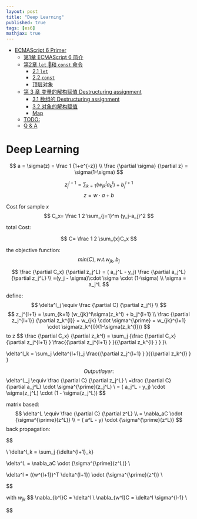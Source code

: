 ```yaml
---
layout: post
title: "Deep Learning"
published: true
tags: [es6]
mathjax: true
---
```



- [ECMAScript 6 Primer](#ecmascript-6-primer)
    - [第1章 ECMAScript 6 简介](#%E7%AC%AC1%E7%AB%A0-ecmascript-6-%E7%AE%80%E4%BB%8B)
    - [第2章 `let` 和 `const` 命令](#%E7%AC%AC2%E7%AB%A0-let-%08%E5%92%8C-const-%E5%91%BD%E4%BB%A4)
        - [2.1 `let`](#21-let)
        - [2.2 `const`](#22-const)
        - [顶层对象](#%E9%A1%B6%E5%B1%82%E5%AF%B9%E8%B1%A1)
    - [第 3 章 变量的解构赋值 Destructuring assignment](#%E7%AC%AC-3-%E7%AB%A0-%E5%8F%98%E9%87%8F%E7%9A%84%E8%A7%A3%E6%9E%84%E8%B5%8B%E5%80%BC-destructuring-assignment)
        - [3.1 数组的 Destructuring assignment](#31-%E6%95%B0%E7%BB%84%E7%9A%84-destructuring-assignment)
        - [3.2 对象的解构赋值](#32-%E5%AF%B9%E8%B1%A1%E7%9A%84%E8%A7%A3%E6%9E%84%E8%B5%8B%E5%80%BC)
        - [Map](#map)
    - [TODO:](#todo)
    - [Q & A](#q--a)

# Deep Learning



$$
a = \sigma(z) = \frac 1 {1+e^{-z}} \\
\frac {\partial \sigma} {\partial z} = \sigma(1-\sigma)
$$

$$
z_j^{l+1} = \sum_{k=1} (w_{jk}^la_k^l) + b_j^{l+1} 
$$
$$
z= w \cdot a + b
$$

Cost for sample $x$
$$
C_x= \frac 1 2 \sum_{j=1}^m (y_j-a_j)^2
$$

total Cost: 

$$
C= \frac 1 2 \sum_{x}C_x
$$

the objective function:
$$
min(C), w.t. w_{jk}, b_j
$$

$$
\frac {\partial C_x} {\partial z_j^L} = ( a_j^L - y_j) \frac {\partial a_j^L} {\partial z_j^L} \\
=(y_j - \sigma)\cdot \sigma \cdot (1-\sigma) \\
\sigma = a_j^L
$$

define: 
$$
\delta^l_j \equiv \frac {\partial C} {\partial z_j^l} \\
$$
$$
z_j^{l+1} = \sum_{k=1} (w_{jk}^l\sigma(z_k^l) + b_j^{l+1}  \\
\frac {\partial z_j^{l+1}} {\partial z_k^{l}} = w_{jk} \cdot \sigma^{\prime} =  w_{jk}^{l+1} \cdot \sigma(z_k^{l})(1-\sigma(z_k^{l}))
$$
to z
$$
\frac {\partial C_x} {\partial z_k^l} = \sum_j  {\frac {\partial C_x} {\partial z_j^{l+1} } \frac{{\partial z_j^{l+1} } }{{\partial z_k^{l} } }
}\\

\delta^l_k = \sum_j  \delta^{l+1}_j \frac{{\partial z_j^{l+1} } }{{\partial z_k^{l} } }

$$
Output layer: 
$$
\delta^L_j \equiv \frac {\partial C} {\partial z_j^L} \\
=\frac {\partial C} {\partial a_j^L} \cdot \sigma^{\prime}(z_j^L) \\
=  ( a_j^L - y_j) \cdot \sigma(z_j^L) \cdot (1 - \sigma(z_j^L))
$$

matrix based: 
$$
\delta^L \equiv \frac {\partial C} {\partial z^L}  \\
= \nabla_aC \odot {\sigma^{\prime}(z^L)} \\
= ( a^L - y) \odot {\sigma^{\prime}(z^L)}
$$
back propagation: 

$$

\\
\delta^l_k = \sum_j {\delta^{l+1}_k}

$$
$$
\delta^L = \nabla_aC \odot {\sigma^{\prime}(z^L)} \\

\delta^l = ((w^{l+1})^T \delta^{l+1}) \odot {\sigma^{\prime}(z^l)} \\

$$

with $w_{jk}$
$$
\nabla_{b^l}C = \delta^l \\
\nabla_{w^l}C = \delta^l \sigma^{l-1} \\

$$